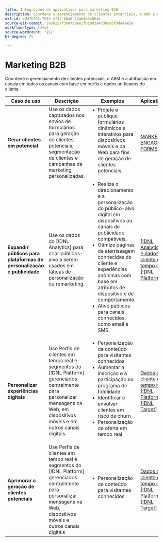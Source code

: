 ```yaml
---
title: Integrações de aplicativos para marketing B2B
description: Coordene o gerenciamento de clientes potenciais, o ABM e a atribuição em escala em todos os canais com base em perfis e dados unificados do cliente.
exl-id: ed4fb791-7883-4f42-80a0-12ab4e3c80ab
source-git-commit: 509b227f360718e81fb19d3a4d30aebf9de49e5a
workflow-type: tm+mt
source-wordcount: '217'
ht-degree: 2%

---
```


# Marketing B2B

Coordene o gerenciamento de clientes potenciais, o ABM e a atribuição em escala em todos os canais com base em perfis e dados unificados do cliente.


<table>

<thead>
    <tr>
      <th>Caso de uso</th>
      <th>Descrição</th>
      <th>Exemplos</th>
      <th>Aplicativos</th>
    </tr>
  </thead>

<tbody>
<tr>
  <td><strong>Gerar clientes em potencial</strong><br/></td>
  <td>Use os dados capturados nos envios de formulários para geração de clientes potenciais, segmentação de clientes e campanhas de marketing personalizadas.
  </td>
  <td>
    <ul style="margin-top: 0;">
      <li>Projete e publique formulários dinâmicos e interativos para dispositivos móveis e da Web para fins de geração de clientes potenciais.</li>
    </ul>
  </td>
  <td><a href= "../integrations-between-applications/marketo/marketo-experience-manager.md"> MARKETO ENGAGE e FORMS</a></td>
</tr>


<tr>
  <td rowspan="1"><strong>Expandir públicos para plataformas de personalização e publicidade</strong><br/></td> 
  <td>Use os dados do [!DNL Analytics] para criar públicos-alvo a serem usados em táticas de personalização ou remarketing.</td>
  <td>
    <ul style="margin-top: 0;">
      <li>Realize o direcionamento e a personalização do público-alvo digital em dispositivos ou canais de publicidade compatíveis.</li>
      <li>Otimize páginas de aterrissagem conhecidas do cliente e experiências anônimas com base em atributos de dispositivo e de comportamento.</li>
      <li>Ative públicos para canais conhecidos, como email e SMS.</li>
    </ul>    
  </td>
  <td><a href="../integrations-between-applications/analytics/analytics-rtcdp.md">[!DNL Analytics] e dados do cliente em tempo real [!DNL Platform]</a></td>
</tr>

<tr>
  <td><strong>Personalizar experiências digitais</strong><br/></td>
  <td> Use Perfis de clientes em tempo real e segmentos do [!DNL Platform] gerenciados centralmente para personalizar mensagens na Web, em dispositivos móveis e em outros canais digitais.
  </td>
  <td>
    <ul style="margin-top: 0;">
      <li>Personalização de conteúdo para visitantes conhecidos</li>
      <li>Aumentar a inscrição e a participação no programa de fidelidade</li>
      <li>Identificar e envolver clientes em risco de churn</li>
      <li>Personalização de oferta em tempo real</li>
    </ul>
  </td>
  <td><a href="../integrations-between-applications/rtcdp/rtcdp-target.md">Dados do cliente em tempo real [!DNL Platform] e [!DNL Target]</a></td>
</tr>

<tr>
  <td><strong>Aprimorar a geração de clientes potenciais</strong><br/></td>
  <td>
    Use Perfis de clientes em tempo real e segmentos do [!DNL Platform] gerenciados centralmente para personalizar mensagens na Web, dispositivos móveis e outros canais digitais
  </td>
  <td>
    <ul style="margin-top: 0;">
      <li>Personalização de conteúdo para visitantes conhecidos</li>
    </ul>
  </td>
  <td><a href="../integrations-between-applications/rtcdp/rtcdp-target.md">Dados do cliente em tempo real [!DNL Platform] e [!DNL Target]</a></td>
</tr>
</tbody>
</table>
